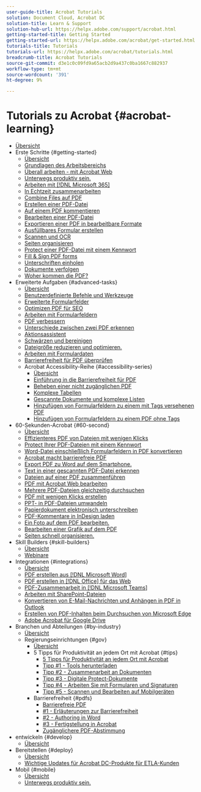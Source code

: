 ```yaml
---
user-guide-title: Acrobat Tutorials
solution: Document Cloud, Acrobat DC
solution-title: Learn & Support
solution-hub-url: https://helpx.adobe.com/support/acrobat.html
getting-started-title: Getting Started
getting-started-url: https://helpx.adobe.com/acrobat/get-started.html
tutorials-title: Tutorials
tutorials-url: https://helpx.adobe.com/acrobat/tutorials.html
breadcrumb-title: Acrobat Tutorials
source-git-commit: d3e1c0c09fd9a65acb2d9a437c0ba1667c882937
workflow-type: tm+mt
source-wordcount: '391'
ht-degree: 9%

---
```



# Tutorials zu Acrobat {#acrobat-learning}

+ [Übersicht](overview.md)
+ Erste Schritte {#getting-started}
   + [Übersicht](getting-started/getting-started-overview.md)
   + [Grundlagen des Arbeitsbereichs](getting-started/get-to-know-the-acrobat-dc-interface.md)
   + [Überall arbeiten - mit Acrobat Web](getting-started/acrobatweb.md)
   + [Unterwegs produktiv sein.](getting-started/productivity.md)
   + [Arbeiten mit [!DNL Microsoft 365]](https://experienceleague.adobe.com/docs/document-cloud-learn/acrobat-learning/integrations/integrate-overview.html#microsoft)
   + [In Echtzeit zusammenarbeiten](getting-started/collaborate.md)
   + [Combine Files auf PDF](getting-started/combine-to-pdf.md)
   + [Erstellen einer PDF-Datei](getting-started/create-pdf.md)
   + [Auf einem PDF kommentieren](getting-started/comment-on-pdf-files.md)
   + [Bearbeiten einer PDF-Datei](getting-started/edit-pdf.md)
   + [Exportieren einer PDF in bearbeitbare Formate](getting-started/export-pdf.md)
   + [Ausfüllbares Formular erstellen](getting-started/create-fillable-forms.md)
   + [Scannen und OCR](getting-started/scan-and-ocr.md)
   + [Seiten organisieren](getting-started/organize.md)
   + [Protect einer PDF-Datei mit einem Kennwort](getting-started/password-protect.md)
   + [Fill &amp; Sign PDF forms](getting-started/fill-and-sign.md)
   + [Unterschriften einholen](getting-started/signatures.md)
   + [Dokumente verfolgen](getting-started/track.md)
   + [Woher kommen die PDF?](getting-started/where-do-pdfs-come-from.md)
+ Erweiterte Aufgaben {#advanced-tasks}
   + [Übersicht](advanced-tasks/advanced-tasks-overview.md)
   + [Benutzerdefinierte Befehle und Werkzeuge](advanced-tasks/custom.md)
   + [Erweiterte Formularfelder](advanced-tasks/advancedforms.md)
   + [Optimizen PDF für SEO](advanced-tasks/optimizeseo.md)
   + [Arbeiten mit Formularfeldern](advanced-tasks/workforms.md)
   + [PDF verbessern](advanced-tasks/enhance.md)
   + [Unterschiede zwischen zwei PDF erkennen](advanced-tasks/compare.md)
   + [Aktionsassistent](advanced-tasks/action.md)
   + [Schwärzen und bereinigen](advanced-tasks/redact.md)
   + [Dateigröße reduzieren und optimieren.](advanced-tasks/reduce.md)
   + [Arbeiten mit Formulardaten](advanced-tasks/formdata.md)
   + [Barrierefreiheit für PDF überprüfen](advanced-tasks/accessibility.md)
   + Acrobat Accessibility-Reihe {#accessibility-series}
      + [Übersicht](advanced-tasks/accessibility-series.md)
      + [Einführung in die Barrierefreiheit für PDF](advanced-tasks/accessibilitysession1.md)
      + [Beheben einer nicht zugänglichen PDF](advanced-tasks/accessibilitysession2.md)
      + [Komplexe Tabellen](advanced-tasks/accessibilitysession3.md)
      + [Gescannte Dokumente und komplexe Listen](advanced-tasks/accessibilitysession4.md)
      + [Hinzufügen von Formularfeldern zu einem mit Tags versehenen PDF](advanced-tasks/accessibilitysession5.md)
      + [Hinzufügen von Formularfeldern zu einem PDF ohne Tags](advanced-tasks/accessibilitysession6.md)
+ 60-Sekunden-Acrobat {#60-second}
   + [Übersicht](60-second/60-second-overview.md)
   + [Effizienteres PDF von Dateien mit wenigen Klicks](60-second/optimize.md)
   + [Protect Ihrer PDF-Dateien mit einem Kennwort](60-second/protect.md)
   + [Word-Datei einschließlich Formularfeldern in PDF konvertieren](60-second/wordform.md)
   + [Acrobat macht barrierefreie PDF](60-second/accessible.md)
   + [Export PDF zu Word auf dem Smartphone.](60-second/exportwordphone.md)
   + [Text in einer gescannten PDF-Datei erkennen](60-second/textrecognition.md)
   + [Dateien auf einer PDF zusammenführen](60-second/combine-to-one-pdf.md)
   + [PDF mit Acrobat Web bearbeiten](60-second/edit.md)
   + [Mehrere PDF-Dateien gleichzeitig durchsuchen](60-second/search.md)
   + [PDF mit wenigen Klicks erstellen](60-second/photo.md)
   + [PPT- in PDF-Dateien umwandeln](60-second/phone.md)
   + [Papierdokument elektronisch unterschreiben](60-second/sign.md)
   + [PDF-Kommentare in InDesign laden](60-second/indesign.md)
   + [Ein Foto auf dem PDF bearbeiten.](60-second/editphoto.md)
   + [Bearbeiten einer Grafik auf dem PDF](60-second/editgraphic.md)
   + [Seiten schnell organisieren.](60-second/organize.md)
+ Skill Builders {#skill-builders}
   + [Übersicht](skill-builder/skill-builder-overview.md)
   + [Webinare](skill-builder/skill-builder-webinars.md)
+ Integrationen {#integrations}
   + [Übersicht](integrate/integrate-overview.md)
   + [PDF erstellen aus [!DNL Microsoft Word]](integrate/createfromword.md)
   + [PDF erstellen in [!DNL Office] für das Web](integrate/createofficeweb.md)
   + [PDF-Zusammenarbeit in [!DNL Microsoft Teams]](integrate/acrobatandteams.md)
   + [Arbeiten mit SharePoint-Dateien](integrate/acrobatandsp.md)
   + [Konvertieren von E-Mail-Nachrichten und Anhängen in PDF in Outlook](integrate/outlook.md)
   + [Erstellen von PDF-Inhalten beim Durchsuchen von Microsoft Edge](integrate/edge.md)
   + [Adobe Acrobat für Google Drive](integrate/acrobatandgoogle.md)
+ Branchen und Abteilungen {#by-industry}
   + [Übersicht](industry/industry-overview.md)
   + Regierungseinrichtungen {#gov}
      + [Übersicht](industry/gov/gov-overview.md)
      + 5 Tipps für Produktivität an jedem Ort mit Acrobat {#tips}
         + [5 Tipps für Produktivität an jedem Ort mit Acrobat](industry/gov/5-tips-for-working-anywhere-with-acrobat-dc-for-government.md)
         + [Tipp #1 - Tools herunterladen](industry/gov/get-your-tools.md)
         + [Tipp #2 - Zusammenarbeit an Dokumenten](industry/gov/collaborate-on-documents.md)
         + [Tipp #3 - Digitale Protect-Dokumente](industry/gov/protect-digital-documents.md)
         + [Tipp #4 - Arbeiten Sie mit Formularen und Signaturen](industry/gov/work-with-forms-and-signatures.md)
         + [Tipp #5 - Scannen und Bearbeiten auf Mobilgeräten](industry/gov/scan-and-edit-on-mobile.md)
      + Barrierefreiheit {#pdfs}
         + [Barrierefreie PDF](industry/gov/making-pdfs-accessible.md)
         + [#1 - Erläuterungen zur Barrierefreiheit](industry/gov/understanding-accessibility.md)
         + [#2 - Authoring in Word](industry/gov/authoring-in-word.md)
         + [#3 - Fertigstellung in Acrobat](industry/gov/finishing-in-acrobat.md)
         + [Zugänglichere PDF-Abstimmung](industry/gov/making-pdf-ballots-accessible.md)
+ entwickeln {#develop}
   + [Übersicht](develop/develop-overview.md)
+ Bereitstellen {#deploy}
   + [Übersicht](deploy/deploy-overview.md)
   + [Wichtige Updates für Acrobat DC-Produkte für ETLA-Kunden](deploy/signentitlementchanges.md)
+ Mobil {#mobile}
   + [Übersicht](mobile/mobile-overview.md)
   + [Unterwegs produktiv sein.](https://experienceleague.adobe.com/docs/document-cloud-learn/acrobat-learning/getting-started/productivity.html)
